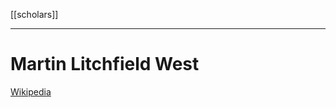 [[scholars]]

---

# Martin Litchfield West
[Wikipedia](https://en.wikipedia.org/wiki/Martin-Litchfield-West)